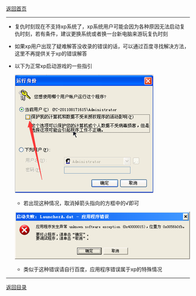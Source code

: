 [返回首页](./Home.md)

***

* 复仇时刻现在不支持xp系统了，xp系统用户可能会因为各种原因无法启动复仇时刻，若有条件，建议更换系统或者换一台新电脑来游玩复仇时刻

* 如果xp用户出现了疑难解答没收录的错误的话，可以通过百度寻找解决方法，这里不再提供关于xp的错误解答

* 以下为正常xp启动游戏的一些指引
  
  ![](./xp1.png)
  
  - 若出现这种情况，取消掉箭头指向的方框中的√即可
  
  ![](./xp2.png)
  
  - 类似于这种错误请自行百度，应用程序错误属于xp的特殊情况



***
[返回目录](./常见问题指南.md)
